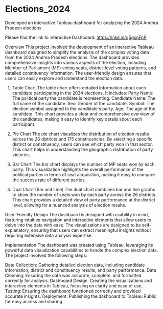 # Elections_2024
Developed an interactive Tableau dashboard for analyzing the 2024 Andhra Pradesh elections

Please find the link to interactive Dashboard: https://lnkd.in/g5gxpFpP

Overview
This project involved the development of an interactive Tableau dashboard designed to simplify the analysis of the complex voting data from the 2024 Andhra Pradesh elections. The dashboard provides comprehensive insights into various aspects of the election, including Member of Parliament (MP) voting seats, district-level voting patterns, and detailed constituency information. The user-friendly design ensures that users can easily explore and understand the election data.

1. Table Chart
The table chart offers detailed information about each candidate participating in the 2024 elections. It includes:
Party Name: The political party the candidate is representing.
Candidate Name: The full name of the candidate.
Sex: Gender of the candidate.
Symbol: The election symbol assigned to the candidate's party.
Age: The age of the candidate.
This chart provides a clear and comprehensive overview of the candidates, making it easy to identify key details about each participant.

2. Pie Chart
The pie chart visualizes the distribution of election results across the 26 districts and 175 constituencies. By selecting a specific district or constituency, users can see which party won in that sector. This chart helps in understanding the geographic distribution of party victories.

3. Bar Chart
The bar chart displays the number of MP seats won by each party. This visualization highlights the overall performance of the political parties in terms of seat acquisition, making it easy to compare the success rate of different parties.

4. Dual Chart (Bar and Line)
The dual chart combines bar and line graphs to show the number of seats won by each party across the 26 districts. This chart provides a detailed view of party performance at the district level, allowing for a nuanced analysis of election results.

User-Friendly Design
The dashboard is designed with usability in mind, featuring intuitive navigation and interactive elements that allow users to delve into the data with ease. The visualizations are designed to be self-explanatory, ensuring that users can extract meaningful insights without requiring extensive data analysis expertise.

Implementation
The dashboard was created using Tableau, leveraging its powerful data visualization capabilities to handle the complex election data. The project involved the following steps:

Data Collection: Gathering detailed election data, including candidate information, district and constituency results, and party performance.
Data Cleaning: Ensuring the data was accurate, complete, and formatted correctly for analysis.
Dashboard Design: Creating the visualizations and interactive elements in Tableau, focusing on clarity and ease of use.
Testing: Ensuring the dashboard functioned correctly and provided accurate insights.
Deployment: Publishing the dashboard to Tableau Public for easy access and sharing.

